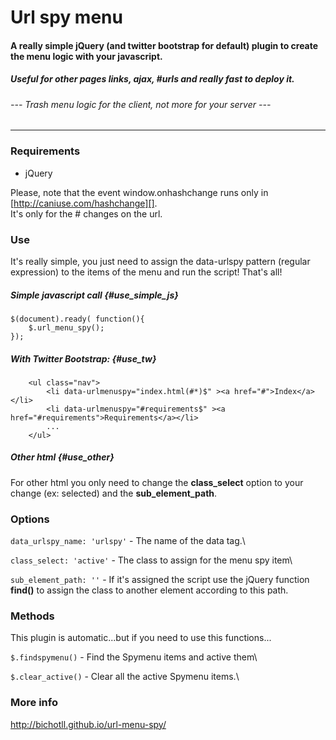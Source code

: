 Url spy menu
============

#### A really simple jQuery (and twitter bootstrap for default) plugin to create the menu logic with your javascript.

##### Useful for other pages links, ajax, \#urls and really fast to deploy it.

###### --- Trash menu logic for the client, not more for your server ---


* * * * *



### Requirements

-   jQuery

Please, note that the event window.onhashchange runs only in
[http://caniuse.com/hashchange][]. \
It's only for the \# changes on the url.

  [http://caniuse.com/hashchange]: http://caniuse.com/hashchange
  
  



### Use

It's really simple, you just need to assign the data-urlspy pattern
(regular expression) to the items of the menu and run the script! That's
all!

##### Simple javascript call {#use_simple_js}

    $(document).ready( function(){
        $.url_menu_spy();
    });            

##### With Twitter Bootstrap: {#use_tw}

        <ul class="nav">
            <li data-urlmenuspy="index.html(#*)$" ><a href="#">Index</a></li>
            <li data-urlmenuspy="#requirements$" ><a href="#requirements">Requirements</a></li>
            ...
        </ul>            

##### Other html {#use_other}

For other html you only need to change the **class\_select** option to
your change (ex: selected) and the **sub\_element\_path**.




### Options

`data_urlspy_name: 'urlspy'` - The name of the data tag.\

 `class_select: 'active'` - The class to assign for the menu spy item\

 `sub_element_path: ''` - If it's assigned the script use the jQuery
function **find()** to assign the class to another element according to
this path. 


### Methods

This plugin is automatic...but if you need to use this functions...


 `$.findspymenu()` - Find the Spymenu items and active them\

 `$.clear_active()` - Clear all the active Spymenu items.\



### More info

http://bichotll.github.io/url-menu-spy/
